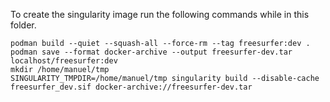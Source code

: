 To create the singularity image run the following commands while in this folder.

```
podman build --quiet --squash-all --force-rm --tag freesurfer:dev .
podman save --format docker-archive --output freesurfer-dev.tar localhost/freesurfer:dev
mkdir /home/manuel/tmp
SINGULARITY_TMPDIR=/home/manuel/tmp singularity build --disable-cache freesurfer_dev.sif docker-archive://freesurfer-dev.tar
```
